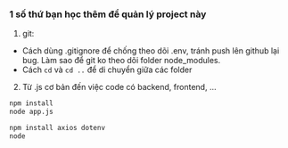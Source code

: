 ### 1 số thứ bạn học thêm để quản lý project này 

1. git: 
- Cách dùng .gitignore để chống theo dõi .env, tránh push lên github lại bug. Làm sao để git ko theo dõi folder node_modules. 
- Cách `cd` và `cd ..` để di chuyển giữa các folder

2. Từ .js cơ bản đến việc code có backend, frontend, ...
```bash
npm install 
node app.js
```
```bash
npm install axios dotenv
node
```